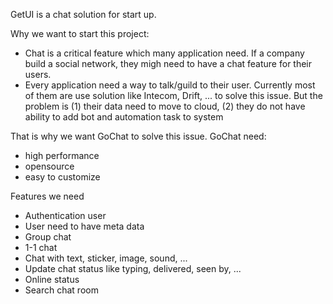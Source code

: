 GetUI is a chat solution for start up.

Why we want to start this project:

+ Chat is a critical feature which many application need. If a company build a social network, they migh need to have a chat feature for their users. 
+ Every application need a way to talk/guild to their user. Currently most of them are use solution like Intecom, Drift, ... to solve this issue. But the problem is (1) their data need to move to cloud, (2) they do not have ability to add bot and automation task to system

That is why we want GoChat to solve this issue. GoChat need:

+ high performance
+ opensource
+ easy to customize

Features we need

+ Authentication user
+ User need to have meta data
+ Group chat
+ 1-1 chat
+ Chat with text, sticker, image, sound, ...
+ Update chat status like typing, delivered, seen by, ...
+ Online status
+ Search chat room